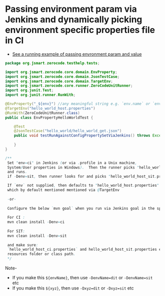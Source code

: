 Passing environment param via Jenkins and dynamically picking environment specific properties file in CI
==

- [See a running example of passing envronment param and value](https://github.com/authorjapps/helpme/blob/master/zerocode-rest-help/src/test/java/org/jsmart/zerocode/testhelp/tests/EnvPropertyHelloWorldTest.java)
```java
package org.jsmart.zerocode.testhelp.tests;

import org.jsmart.zerocode.core.domain.EnvProperty;
import org.jsmart.zerocode.core.domain.JsonTestCase;
import org.jsmart.zerocode.core.domain.TargetEnv;
import org.jsmart.zerocode.core.runner.ZeroCodeUnitRunner;
import org.junit.Test;
import org.junit.runner.RunWith;

@EnvProperty("_${env}") //any meaningful string e.g. `env.name` or `envName` or `app.env` etc
@TargetEnv("hello_world_host.properties")
@RunWith(ZeroCodeUnitRunner.class)
public class EnvPropertyHelloWorldTest {

    @Test
    @JsonTestCase("hello_world/hello_world_get.json")
    public void testRunAgainstConfigPropertySetViaJenkins() throws Exception {
        
    }
}

/**
 Set "env=ci" in Jenkins (or via .profile in a Unix machine, 
 System/User properties in Windows).  Then the runner picks "hello_world_host_ci.properties" 
 and runs.
 if -Denv=sit, then runner looks for and picks "hello_world_host_sit.properties" and runs.

 If `env` not supplied, then defaults to "hello_world_host.properties" 
 which by default mentioned mentioned via @TargetEnv
 
 -or-
 
 Configure the below `mvn goal` when you run via Jenkins goal in the specific environment e.g. -
 
 For CI :
 mvn clean install -Denv=ci
 
 For SIT:
 mvn clean install -Denv=sit
 
 and make sure:
 `hello_world_host_ci.properties` and hello_world_host_sit.properties etc are available in the 
 resources folder or class path.
 */
```

Note-
- If you make this `${envName}`, then use `-DenvName=dit` or `-DenvName=sit` etc
- If you make this `${xyz}`, then use `-Dxyz=dit` or `-Dxyz=sit` etc